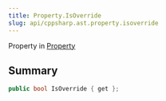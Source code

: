 ```yaml
---
title: Property.IsOverride
slug: api/cppsharp.ast.property.isoverride
---
```

Property in [Property](/api/cppsharp/ast/property)

## Summary



```csharp
public bool IsOverride { get };
```

